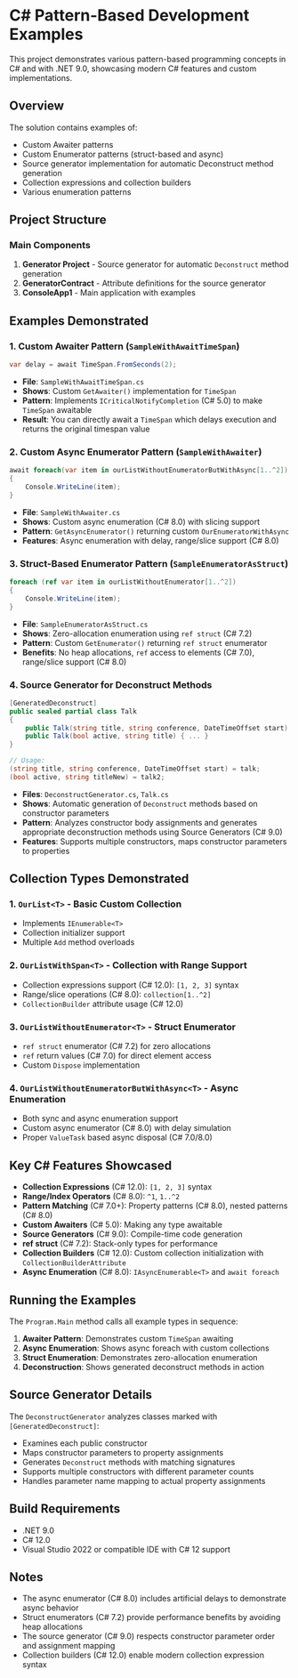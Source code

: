 # C# Pattern-Based Development Examples

This project demonstrates various pattern-based programming concepts in C# and with .NET 9.0, showcasing modern C# features and custom implementations.

## Overview

The solution contains examples of:
- Custom Awaiter patterns
- Custom Enumerator patterns (struct-based and async)
- Source generator implementation for automatic Deconstruct method generation
- Collection expressions and collection builders
- Various enumeration patterns

## Project Structure

### Main Components

1. **Generator Project** - Source generator for automatic `Deconstruct` method generation
2. **GeneratorContract** - Attribute definitions for the source generator
3. **ConsoleApp1** - Main application with examples

## Examples Demonstrated

### 1. Custom Awaiter Pattern (`SampleWithAwaitTimeSpan`)

```csharp
var delay = await TimeSpan.FromSeconds(2);
```

- **File**: `SampleWithAwaitTimeSpan.cs`
- **Shows**: Custom `GetAwaiter()` implementation for `TimeSpan`
- **Pattern**: Implements `ICriticalNotifyCompletion` (C# 5.0) to make `TimeSpan` awaitable
- **Result**: You can directly await a `TimeSpan` which delays execution and returns the original timespan value

### 2. Custom Async Enumerator Pattern (`SampleWithAwaiter`)

```csharp
await foreach(var item in ourListWithoutEnumeratorButWithAsync[1..^2])
{
    Console.WriteLine(item);
}
```

- **File**: `SampleWithAwaiter.cs`
- **Shows**: Custom async enumeration (C# 8.0) with slicing support
- **Pattern**: `GetAsyncEnumerator()` returning custom `OurEnumeratorWithAsync`
- **Features**: Async enumeration with delay, range/slice support (C# 8.0)

### 3. Struct-Based Enumerator Pattern (`SampleEnumeratorAsStruct`)

```csharp
foreach (ref var item in ourListWithoutEnumerator[1..^2])
{
    Console.WriteLine(item);
}
```

- **File**: `SampleEnumeratorAsStruct.cs`
- **Shows**: Zero-allocation enumeration using `ref struct` (C# 7.2)
- **Pattern**: Custom `GetEnumerator()` returning `ref struct` enumerator
- **Benefits**: No heap allocations, `ref` access to elements (C# 7.0), range/slice support (C# 8.0)

### 4. Source Generator for Deconstruct Methods

```csharp
[GeneratedDeconstruct]
public sealed partial class Talk
{
    public Talk(string title, string conference, DateTimeOffset start) { ... }
    public Talk(bool active, string title) { ... }
}

// Usage:
(string title, string conference, DateTimeOffset start) = talk;
(bool active, string titleNew) = talk2;
```

- **Files**: `DeconstructGenerator.cs`, `Talk.cs`
- **Shows**: Automatic generation of `Deconstruct` methods based on constructor parameters
- **Pattern**: Analyzes constructor body assignments and generates appropriate deconstruction methods using Source Generators (C# 9.0)
- **Features**: Supports multiple constructors, maps constructor parameters to properties

## Collection Types Demonstrated

### 1. `OurList<T>` - Basic Custom Collection
- Implements `IEnumerable<T>`
- Collection initializer support
- Multiple `Add` method overloads

### 2. `OurListWithSpan<T>` - Collection with Range Support
- Collection expressions support (C# 12.0): `[1, 2, 3]` syntax
- Range/slice operations (C# 8.0): `collection[1..^2]`
- `CollectionBuilder` attribute usage (C# 12.0)

### 3. `OurListWithoutEnumerator<T>` - Struct Enumerator
- `ref struct` enumerator (C# 7.2) for zero allocations
- `ref` return values (C# 7.0) for direct element access
- Custom `Dispose` implementation

### 4. `OurListWithoutEnumeratorButWithAsync<T>` - Async Enumeration
- Both sync and async enumeration support
- Custom async enumerator (C# 8.0) with delay simulation
- Proper `ValueTask` based async disposal (C# 7.0/8.0)

## Key C# Features Showcased

- **Collection Expressions** (C# 12.0): `[1, 2, 3]` syntax
- **Range/Index Operators** (C# 8.0): `^1`, `1..^2`
- **Pattern Matching** (C# 7.0+): Property patterns (C# 8.0), nested patterns (C# 8.0)
- **Custom Awaiters** (C# 5.0): Making any type awaitable
- **Source Generators** (C# 9.0): Compile-time code generation
- **ref struct** (C# 7.2): Stack-only types for performance
- **Collection Builders** (C# 12.0): Custom collection initialization with `CollectionBuilderAttribute`
- **Async Enumeration** (C# 8.0): `IAsyncEnumerable<T>` and `await foreach`

## Running the Examples

The `Program.Main` method calls all example types in sequence:

1. **Awaiter Pattern**: Demonstrates custom `TimeSpan` awaiting
2. **Async Enumeration**: Shows async foreach with custom collections
3. **Struct Enumeration**: Demonstrates zero-allocation enumeration
4. **Deconstruction**: Shows generated deconstruct methods in action

## Source Generator Details

The `DeconstructGenerator` analyzes classes marked with `[GeneratedDeconstruct]`:

- Examines each public constructor
- Maps constructor parameters to property assignments
- Generates `Deconstruct` methods with matching signatures
- Supports multiple constructors with different parameter counts
- Handles parameter name mapping to actual property assignments

## Build Requirements

- .NET 9.0
- C# 12.0
- Visual Studio 2022 or compatible IDE with C# 12 support

## Notes

- The async enumerator (C# 8.0) includes artificial delays to demonstrate async behavior
- Struct enumerators (C# 7.2) provide performance benefits by avoiding heap allocations
- The source generator (C# 9.0) respects constructor parameter order and assignment mapping
- Collection builders (C# 12.0) enable modern collection expression syntax
